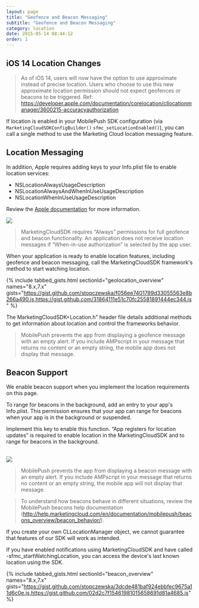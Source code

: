 ```yaml
---
layout: page
title: "Geofence and Beacon Messaging"
subtitle: "Geofence and Beacon Messaging"
category: location
date: 2015-05-14 08:44:12
order: 1
---
```

## iOS 14 Location Changes
>As of iOS 14, users will now have the option to use approximate instead of precise location. Users who choose to use this new approximate location permission should not expect geofences or beacons to be triggered.
Ref: https://developer.apple.com/documentation/corelocation/cllocationmanager/3600215-accuracyauthorization

If location is enabled in your MobilePush SDK configuration (via `MarketingCloudSDKConfigBuilder()` `sfmc_setLocationEnabled()`), you can call a single method to use the Marketing Cloud location messaging feature.

## Location Messaging

In addition, Apple requires adding keys to your Info.plist file to enable location services:

* NSLocationAlwaysUsageDescription
* NSLocationAlwaysAndWhenInUseUsageDescription
* NSLocationWhenInUseUsageDescription

Review the [Apple documentation](https://developer.apple.com/documentation/corelocation/choosing_the_authorization_level_for_location_services) for more information.

<img class="img-responsive" src="{{ site.baseurl }}/assets/location.png" /><br/>

> MarketingCloudSDK requires “Always” permissions for full geofence and beacon functionality. An application does not receive location messages if “When-in-use authorization” is selected by the app user.

When your application is ready to enable location features, including geofence and beacon messaging, call the MarketingCloudSDK framework's method to start watching location.

{% include tabbed_gists.html sectionId="geolocation_overview" names="8.x,7.x" gists="https://gist.github.com/stopczewska/f056ee7401789d33055563e8b266a490.js,https://gist.github.com/31864111e51c70fc25581891444ec344.js" %}

The MarketingCloudSDK+Location.h” header file details additional methods to get information about location and control the frameworks behavior.

> MobilePush prevents the app from displaying a geofence message with an empty alert. If you include AMPscript in your message that returns no content or an empty string, the mobile app does not display that message.

## Beacon Support

We enable beacon support when you implement the location requirements on this page.

To range for beacons in the background, add an entry to your app's Info.plist. This permission ensures that your app can range for beacons when your app is in the background or suspended.

Implement this key to enable this function. “App registers for location updates” is required to enable location in the MarketingCloudSDK and to range for beacons in the background.

<br/>
<img class="img-responsive" src="{{ site.baseurl }}/assets/background_modes_plist_entry.png" /><br/>

> MobilePush prevents the app from displaying a beacon message with an empty alert. If you include AMPscript in your message that returns no content or an empty string, the mobile app will not display that message.

> To understand how beacons behave in different situations, review the MobilePush beacons help documentation (http://help.marketingcloud.com/en/documentation/mobilepush/beacons_overview/beacon_behavior/).

If you create your own CLLocationManager object, we cannot guarantee that features of our SDK will work as intended.

If you have enabled notifications using MarketingCloudSDK and have called -sfmc_startWatchingLocation,  you can access the device's last known location using the SDK.

{% include tabbed_gists.html sectionId="beacon_overview" names="8.x,7.x" gists="https://gist.github.com/stopczewska/3dcde481baf924ebbfec9675a11d6c0e.js,https://gist.github.com/02d2c7f15461981015658691d81a4685.js" %}
